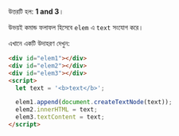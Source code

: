 উত্তরটি হল: **1 and 3**।

উভয়ই কমান্ড ফলাফল হিসেবে `elem` এ `text` সংযোগ করে।

এখানে একটি উদাহরণ দেখুন:

```html run height=80
<div id="elem1"></div>
<div id="elem2"></div>
<div id="elem3"></div>
<script>
  let text = '<b>text</b>';

  elem1.append(document.createTextNode(text));
  elem2.innerHTML = text;
  elem3.textContent = text;
</script>
```
